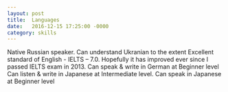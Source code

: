 ```yaml
---
layout: post
title:  Languages
date:   2016-12-15 17:25:00 -0000
category: skills
---
```

Native Russian speaker. Can understand Ukranian to the extent
Excellent standard of English - IELTS – 7.0. Hopefully it has improved ever since I passed IELTS exam in 2013.
Can speak & write in German at Beginner level
Can listen & write in Japanese at Intermediate level. Can speak in Japanese at Beginner level
